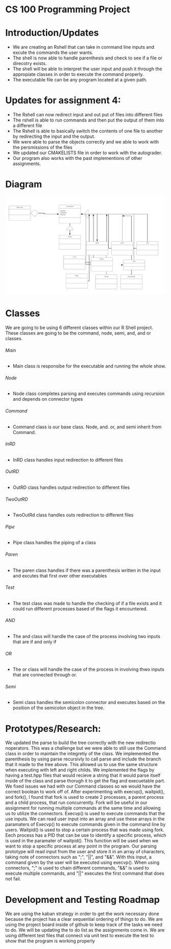 # CS 100 Programming Project


# Introduction/Updates
* We are creating an Rshell that can take in command line inputs and excute the commands the user wants.
* The shell is now able to handle parenthesis and check to see if a file or direcotry exists. 
* The shell will be able to interpret the user input and push it through the appropiate classes in order to execute the command properly.
* The executable file can be any program located at a given path.
# Updates for assignment 4:
* The Rshell can now redirect input and out put of files into different files
* The rshell is able to run commands and then put the output of them into a different file
* The Rshell is able to basically switch the contents of one file to another by redirecting the input and the output.
* We were able to parse the objects correctly and we able to work with the persmissions of the files
* We updated our CMAKELISTS file in order to work with the autograder.
* Our program also works with the past implementions of other assignments. 


  
# Diagram
![](images/OMT.png)

# Classes
We are going to be using 6 different classes within our R Shell project. These classes are going to be the command, node, semi, and, and or classes. 

###### Main
* Main class is responsibe for the executable and running the whole show. 
###### Node
* Node class completes parsing and executes commands using recursion and depends on connector types

###### Command
* Command class is our base class.  Node, and. or, and semi inherit from Command.
###### InRD
* InRD class handles input redirection to different files
###### OutRD
* OutRD class handles output redirection to different files
###### TwoOutRD
* TwoOutRd class handles outs redirection to different files
###### Pipe
* Pipe class handles the piping of a class
###### Paren
* The paren class handles if there was a parenthesis written in the input and excutes that first over other executables

###### Test
* The test class was made to handle the checking of if a file exists and it could run different processes based of the flags it encountered.

###### AND
* The and class will handle the case of the process involving two inputs that are if and only if

###### OR
* The or class will handle the case of the process in involving thwo inputs that are connected through or.
###### Semi
* Semi class handles the semicolon connector and executes based on the position of the semicolon object in the tree.

# Prototypes/Research:
We updated the parse to build the tree correctly with the new redirectio noperators. This was a challenge but we were able to still use the Command class in order to maintain the integretiy of the class. We implemented the parenthesis by using parse recursivly to call parse and include the branch that it made to the tree above. This allowed us to use the same structure when executing with left and right childs. We implemented the flags by having a test.hpp files that would recieve a string that it would parse itself inside of the class and parse thorugh it to get the flag and execuetable part. We fixed issues we had with our Command classes so we would have the correct boolean to work off of. After experimenting with execvp(), waitpid(), and fork(), I found that fork is used to create 2 processes, a parent process and a child process, that run concurrently.  Fork will be useful in our assignment for running multiple commands at the same time and allowing us to utilize the connectors.  Execvp() is used to execute commands that the use inputs.  We can read user input into an array and use these arrays in the paramaters of Execvp() to execute commands given in the command line by users.  Waitpid() is used to stop a certain process that was made using fork.  Eech process has a PID that can be use to identify a specific process, which is used in the paramater of waitpid().  This function will be used when we want to stop a specific process at any point in the program. Our parsing prototype will read input from the user and store it in an array of characters, taking note of connectors such as ";", "||", and "&&".  With this input, a command given by the user will be executed using execvp().  When using connectors, ";" is used to chain different commands, "&&" is used to execute multiple commands, and "||" executes the first command that does not fail.

# Development and Testing Roadmap
We are using the kaban strategy in order to get the work necessary done because the project has a clear sequential ordering of things to do. We are using the project board inside of github to keep track of the tasks we need to do. We will be updating the to do list as the assignments come in. We are using different test files that connect via unit test to execute the test to show that the program is working properly 


